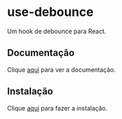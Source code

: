 # use-debounce

Um hook de debounce para React.

## Documentação

Clique [aqui](https://github.com/xnimorz/use-debounce) para ver a documentação.

## Instalação

Clique [aqui](https://www.npmjs.com/package/use-debounce) para fazer a instalação.
